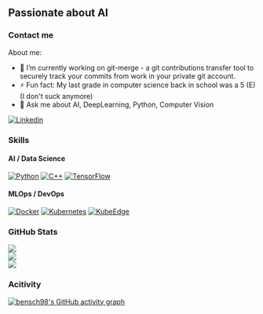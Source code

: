 <!--
**bensch98/bensch98** is a ✨ _special_ ✨ repository because its `README.md` (this file) appears on your GitHub profile.

Here are some ideas to get you started:

- 🔭 I’m currently working on ...
- 🌱 I’m currently learning ...
- 👯 I’m looking to collaborate on ...
- 🤔 I’m looking for help with ...
- 💬 Ask me about ...
- 📫 How to reach me: ...
- 😄 Pronouns: ...
- ⚡ Fun fact: ...
-->

## Passionate about AI

### Contact me

About me:
- 🔭 I’m currently working on git-merge - a git contributions transfer tool to securely track your commits from work in your private git account.
- ⚡ Fun fact: My last grade in computer science back in school was a 5 (E) (I don't suck anymore)
- 💬 Ask me about AI, DeepLearning, Python, Computer Vision

[![Linkedin](https://img.shields.io/badge/linkedin-%230077B5.svg?&style=for-the-badge&logo=linkedin&logoColor=white)](https://www.linkedin.com/in/benedikt-scheffler/)

### Skills

#### AI / Data Science

[![Python](https://img.shields.io/badge/python-4B8BBE.svg?&style=for-the-badge&logo=python&logoColor=FFD43B)](https://www.python.org/)
[![C++](https://img.shields.io/badge/c++-5E97D0.svg?&style=for-the-badge&logo=c++&logoColor=5E97D0)](https://cplusplus.com/)
[![TensorFlow](https://img.shields.io/badge/tensorflow-ffffff.svg?&style=for-the-badge&logo=tensorflow&logoColor=FFA800)](https://www.tensorflow.org/)

#### MLOps / DevOps

[![Docker](https://img.shields.io/badge/docker-0db7ed.svg?&style=for-the-badge&logo=docker&logoColor=ffffff)](https://www.docker.com/)
[![Kubernetes](https://img.shields.io/badge/kubernetes-ffffff.svg?&style=for-the-badge&logo=kubernetes&logoColor=0444bc)](https://kubernetes.io/)
[![KubeEdge](https://img.shields.io/badge/kubeedge-ffffff.svg?&style=for-the-badge&logo=kubernetes&logoColor=0444bc)](https://kubeedge.io/en/)

### GitHub Stats

<a href="https://github.com/bensch98">
  <img style="text-align: center;" src="https://github-readme-streak-stats.herokuapp.com/?user=bensch98&theme=radical&show"/>
</a>
<br>
<a href="https://github.com/bensch98">
  <img style="text-align: center;" src="https://github-readme-stats.vercel.app/api?username=bensch98&count_private=true&show_icons=true&theme=radical&show"/>
</a>
<br>
<a href="https://github.com/bensch98">
  <img style="text-align: center;" src="https://github-readme-stats.vercel.app/api/top-langs/?username=bensch98&layout=compact&show_icons=true&theme=radical&show"/>
</a>

### Acitivity

[![bensch98's GitHub activity graph](https://activity-graph.herokuapp.com/graph?username=bensch98&theme=dracula)](https://github.com/ashutosh00710/github-readme-activity-graph)

<!--
[![bensch98's GitHub stats](https://github-readme-stats.vercel.app/api?username=bensch98&count_private=true&show_icons=true&theme=radical&show)](https://github.com/bensch98)
[![top languages](https://github-readme-stats.vercel.app/api/top-langs/?username=bensch98&layout=compact&show_icons=true&theme=radical&show)](https://github.com/bensch98)
-->
